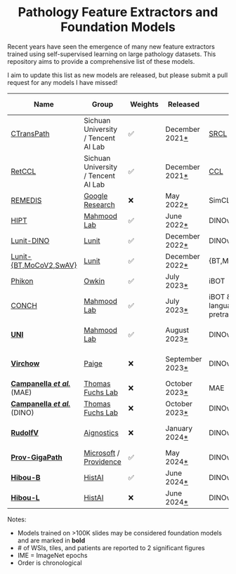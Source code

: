 <div align="center">
<h1>Pathology Feature Extractors and Foundation Models</h1>
</div>

Recent years have seen the emergence of many new feature extractors trained using self-supervised learning on large pathology datasets.
This repository aims to provide a comprehensive list of these models.

I aim to update this list as new models are released, but please submit a pull request for any models I have missed!

| Name                                                                                  | Group                                                                                             |  Weights           | Released                                                                                                   | SSL                                                                             | WSIs     | Tiles | Patients   | Batch size | Iterations | Architecture     | Parameters | Embed dim | Input size |  Dataset                         | Links                                                                                                                                                                                                                               |
| ------------------------------------------------------------------------------------- | ------------------------------------------------------------------------------------------------- | ------------------ | ---------------------------------------------------------------------------------------------------------- | ------------------------------------------------------------------------------- | -------- | ----- | ---------- | ---------- | ---------- | ---------------- | ---------- | --------- | ---------- | -------------------------------- | ----------------------------------------------------------------------------------------------------------------------------------------------------------------------------------------------------------------------------------- |
| [CTransPath](https://www.sciencedirect.com/science/article/abs/pii/S1361841522002043) | Sichuan University / Tencent AI Lab                                                               | :white_check_mark: | December 2021[\*](https://github.com/Xiyue-Wang/TransPath/commit/4b1c67655dd38cb192567b0981b6c1e9ade59ecf) | [SRCL](https://www.sciencedirect.com/science/article/abs/pii/S1361841522002043) | 32K      | 16M   |            |            |            | Swin-Transformer |            | 768       | 224        | TCGA, PAIP                       | [<img src="https://raw.githubusercontent.com/FortAwesome/Font-Awesome/6.x/svgs/brands/github.svg" width="20">](https://github.com/Xiyue-Wang/TransPath) [TransPath](https://link.springer.com/chapter/10.1007/978-3-030-87237-3_18) |
| [RetCCL](https://www.sciencedirect.com/science/article/abs/pii/S1361841522002043)     | Sichuan University / Tencent AI Lab                                                               | :white_check_mark: | December 2021[\*](https://github.com/Xiyue-Wang/RetCCL/commit/e6faf0bd85c8e7e617882dd5d74e644d28eac771)    | [CCL](https://www.sciencedirect.com/science/article/abs/pii/S1361841522002043)  | 32K      | 16M   |            |            |            | ResNet-50        |            | 2048      | 224        | TCGA, PAIP                       | [<img src="https://raw.githubusercontent.com/FortAwesome/Font-Awesome/6.x/svgs/brands/github.svg" width="20">](https://github.com/Xiyue-Wang/RetCCL)                                                                                |
| [REMEDIS](https://www.nature.com/articles/s41551-023-01049-7)                         | [Google Research](https://research.google)                                                        | :x:                | May 2022[\*](https://arxiv.org/abs/2205.09723v1)                                                           | SimCLR/BiT                                                                      | 29K      | 50M   | 11K cases  | 4096       | 1.2M       | ResNet-50        |            | 2048      | 224        | TCGA                             |                                                                                                                                                                                                                                     |
| [HIPT](https://ieeexplore.ieee.org/document/9880275)                                  | [Mahmood Lab](https://faisal.ai)                                                                  | :white_check_mark: | June 2022[\*](https://arxiv.org/abs/2206.02647v1)                                                          | DINOv1                                                                          | 11K      | 104M  |            | 256        | 400K       | ViT-S            |            | 384       | 256        | TCGA                             | [<img src="https://raw.githubusercontent.com/FortAwesome/Font-Awesome/6.x/svgs/brands/github.svg" width="20">](https://github.com/mahmoodlab/HIPT)                                                                                  |
| [Lunit-DINO](https://arxiv.org/abs/2212.04690)                                        | [Lunit](https://www.lunit.io)                                                                     | :white_check_mark: | December 2022[\*](https://arxiv.org/abs/2212.04690v1)                                                      | DINOv1                                                                          | 21K      |       |            |            |            | ViT-S            |            | 384       | 224        | TCGA                             | [<img src="https://raw.githubusercontent.com/FortAwesome/Font-Awesome/6.x/svgs/brands/github.svg" width="20">](https://github.com/lunit-io/benchmark-ssl-pathology)                                                                 |
| [Lunit-{BT,MoCoV2,SwAV}](https://arxiv.org/abs/2212.04690)                            | [Lunit](https://www.lunit.io)                                                                     | :white_check_mark: | December 2022[\*](https://arxiv.org/abs/2212.04690v1)                                                      | {BT,MoCoV2,SwAV}                                                                | 21K      |       |            |            |            | ResNet-50        |            | 2048      | 224        | TCGA                             | [<img src="https://raw.githubusercontent.com/FortAwesome/Font-Awesome/6.x/svgs/brands/github.svg" width="20">](https://github.com/lunit-io/benchmark-ssl-pathology)                                                                 |
| [Phikon](https://www.medrxiv.org/content/10.1101/2023.07.21.23292757v2)               | [Owkin](https://www.owkin.com)                                                                    | :white_check_mark: | July 2023[\*](https://www.medrxiv.org/content/10.1101/2023.07.21.23292757v1)                               | iBOT                                                                            | 6.1K     | 43M   | 5.6K       | 1440       | 155K       | ViT-B            | 86M        | 768       | 224        | TCGA                             | [<img src="https://raw.githubusercontent.com/FortAwesome/Font-Awesome/6.x/svgs/brands/github.svg" width="20">](https://github.com/owkin/HistoSSLscaling) [HF](https://huggingface.co/owkin/phikon)                                  |
| [CONCH](https://www.nature.com/articles/s41591-024-02856-4)                           | [Mahmood Lab](https://faisal.ai)                                                                  | :white_check_mark: | July 2023[\*](https://arxiv.org/abs/2307.12914v1)                                                          | iBOT & vision-language pretraining                                              | 21K      | 16M   |            | 1024       | 80 epochs  | ViT-B            | 86M        | 768       | 224        | proprietary                      | [<img src="https://raw.githubusercontent.com/FortAwesome/Font-Awesome/6.x/svgs/brands/github.svg" width="20">](https://github.com/mahmoodlab/CONCH) [HF](https://huggingface.co/MahmoodLab/CONCH)                                   |
| **[UNI](https://www.nature.com/articles/s41591-024-02857-3)**                         | [Mahmood Lab](https://faisal.ai)                                                                  | :white_check_mark: | August 2023[\*](https://arxiv.org/abs/2308.15474v1)                                                        | DINOv2                                                                          | **100K** | 100M  |            |            |            | ViT-L            |            | 1024      | 224        | proprietary (Mass-100K)          | [<img src="https://raw.githubusercontent.com/FortAwesome/Font-Awesome/6.x/svgs/brands/github.svg" width="20">](https://github.com/mahmoodlab/UNI) [HF](https://huggingface.co/MahmoodLab/UNI)                                       |
| **[Virchow](https://arxiv.org/abs/2309.07778)**                                       | [Paige](https://paige.ai)                                                                         | :x:                | September 2023[\*](https://arxiv.org/abs/2309.07778v1)                                                     | DINOv2                                                                          | **1.5M** |       | 120K       |            |            | ViT-H            | 632M       | 2560      | 224        | proprietary (from MSKCC)         |
| **[Campanella _et al._](https://arxiv.org/abs/2310.07033)** (MAE)                     | [Thomas Fuchs Lab](https://www.hpims.org/labs/thomas-fuchs-lab/)                                  | :x:                | October 2023[\*](https://arxiv.org/abs/2310.07033v1)                                                       | MAE                                                                             | **420K** | 3.3B  | 77K        | 1080       | 1.3K IME   | ViT-L            | 303M       |           | 224        | proprietary (MSHS)               |
| **[Campanella _et al._](https://arxiv.org/abs/2310.07033)** (DINO)                    | [Thomas Fuchs Lab](https://www.hpims.org/labs/thomas-fuchs-lab/)                                  | :x:                | October 2023[\*](https://arxiv.org/abs/2310.07033v1)                                                       | DINOv1                                                                          | **420K** | 3.3B  | 77K        | 1440       | 2.5K IME   | ViT-L            | 303M       |           | 224        | proprietary (MSHS)               |
| **[RudolfV](https://arxiv.org/abs/2401.04079)**                                       | [Aignostics](https://www.aignostics.com)                                                          | :x:                | January 2024[\*](https://arxiv.org/abs/2401.04079v1)                                                       | DINOv2                                                                          | **100K** | 750M  | 36K        |            |            | ViT-L            |            |           | 224        | proprietary (from EU & US), TCGA |
| **[Prov-GigaPath](https://www.nature.com/articles/s41586-024-07441-w)**               | [Microsoft](https://www.microsoft.com/en-us/research/) / [Providence](https://www.providence.org) | :white_check_mark: | May 2024[\*](https://www.nature.com/articles/s41586-024-07441-w)                                           | DINOv2                                                                          | **170K** | 1.4B  | 30K        | 384        |            | ViT              |            | 1536      | 224        | proprietary (Providence)         | [<img src="https://raw.githubusercontent.com/FortAwesome/Font-Awesome/6.x/svgs/brands/github.svg" width="20">](https://github.com/prov-gigapath/prov-gigapath) [HF](https://huggingface.co/prov-gigapath/prov-gigapath)             |
| **[Hibou-B](https://arxiv.org/abs/2406.05074)**                                       | [HistAI](https://www.hist.ai)                                                                     | :white_check_mark: | June 2024[\*](https://arxiv.org/abs/2406.05074v1)                                                          | DINOv2                                                                          | **1.1M** | 510M  | 310K cases | 1024       | 500K       | ViT-B            | 86M        | 768       | 224        | proprietary                      | [<img src="https://raw.githubusercontent.com/FortAwesome/Font-Awesome/6.x/svgs/brands/github.svg" width="20">](https://github.com/HistAI/hibou) [HF](https://huggingface.co/histai/hibou-b)                                         |
| **[Hibou-L](https://arxiv.org/abs/2406.05074)**                                       | [HistAI](https://www.hist.ai)                                                                     | :x:                | June 2024[\*](https://arxiv.org/abs/2406.05074v1)                                                          | DINOv2                                                                          | **1.1M** | 1.2B  | 310K cases | 1024       | 1.2M       | ViT-L            |            | 1024      | 224        | proprietary                      | [<img src="https://raw.githubusercontent.com/FortAwesome/Font-Awesome/6.x/svgs/brands/github.svg" width="20">](https://github.com/HistAI/hibou)                                                                                     |

Notes:

- Models trained on >100K slides may be considered foundation models and are marked in **bold**
- \# of WSIs, tiles, and patients are reported to 2 significant figures
- IME = ImageNet epochs
- Order is chronological
